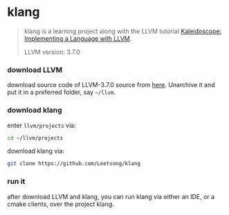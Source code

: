 # klang

> klang is a learning project along with the LLVM tutorial [Kaleidoscope: Implementing a Language with LLVM](https://llvm.org/docs/tutorial/index.html).
>
> LLVM version: 3.7.0

### download LLVM

download source code of LLVM-3.7.0 source from [here](http://releases.llvm.org/download.html#3.7.0). Unarchive it and put it in a preferred folder, say `~/llvm`.

### download klang

enter `llvm/projects` via:

``` bash
cd ~/llvm/projects
```

download klang via:

``` bash
git clone https://github.com/Leetsong/klang
```

### run it

after download LLVM and klang, you can run klang via either an IDE, or a cmake clients, over the project klang. 

